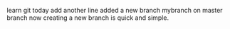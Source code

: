 learn git
today
add another line
added a new branch mybranch
on master branch now
creating a new branch is quick and simple.
